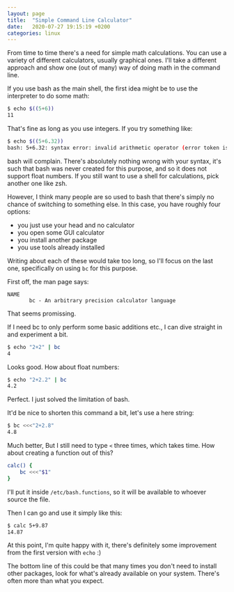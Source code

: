 ```yaml
---
layout: page
title:  "Simple Command Line Calculator"
date:   2020-07-27 19:15:19 +0200
categories: linux
---
```


From time to time there's a need for simple math calculations. You can use a variety of different calculators, usually graphical ones. I'll take a different approach and show one (out of many) way of doing math in the command line.

If you use bash as the main shell, the first idea might be to use the interpreter to do some math:

```bash
$ echo $((5+6))
11
```

That's fine as long as you use integers. If you try something like:

```bash
$ echo $((5+6.32))
bash: 5+6.32: syntax error: invalid arithmetic operator (error token is ".32")
```

bash will complain. There's absolutely nothing wrong with your syntax, it's such that bash was never created for this purpose, and so it does not support float numbers. If you still want to use a shell for calculations, pick another one like zsh.

However, I think many people are so used to bash that there's simply no chance of switching to something else. In this case, you have roughly four options:

- you just use your head and no calculator
- you open some GUI calculator
- you install another package
- you use tools already installed

Writing about each of these would take too long, so I'll focus on the last one, specifically on using `bc` for this purpose.

First off, the man page says:

```
NAME
       bc - An arbitrary precision calculator language
```

That seems promissing.

If I need bc to only perform some basic additions etc., I can dive straight in and experiment a bit.

```bash
$ echo "2+2" | bc
4
```

Looks good. How about float numbers:

```bash
$ echo "2+2.2" | bc
4.2
```

Perfect. I just solved the limitation of bash.

It'd be nice to shorten this command a bit, let's use a here string:

```bash
$ bc <<<"2+2.8"
4.8
```

Much better, But I still need to type `<` three times, which takes time. How about creating a function out of this?

```bash
calc() {
    bc <<<"$1"
}
```

I'll put it inside `/etc/bash.functions`, so it will be available to whoever source the file.

Then I can go and use it simply like this:

```bash
$ calc 5+9.87
14.87
```

At this point, I'm quite happy with it, there's definitely some improvement from the first version with `echo` :)

The bottom line of this could be that many times you don't need to install other packages, look for what's already available on your system. There's often more than what you expect.
